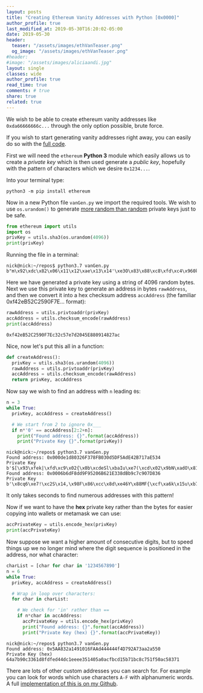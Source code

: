 ```yaml
---
layout: posts
title: "Creating Ethereum Vanity Addresses with Python [0x0000]"
author_profile: true
last_modified_at: 2019-05-30T16:20:02-05:00
date: 2019-05-30
header:
  teaser: "/assets/images/ethVanTeaser.png"
  og_image: "/assets/images/ethVanTeaser.png"
#header:
#image: "/assets/images/aliciaandi.jpg"
layout: single
classes: wide
author_profile: true
read_time: true
comments: # true
share: true
related: true
---
```


We wish to be able to create ethereum vanity addresses like `0xda66666666c...` through the only option possible, brute force. 

If you wish to start generating vanity addresses right away, you can easily do so with the [full code](https://github.com/nickfarrow/ethVanGen).

First we will need the `ethereum` **Python 3** module which easily allows us to create a *private key* which is then used generate a *public key*, hopefully with the pattern of characters which we desire `0x1234...`.

Into your terminal type:
```shell
python3 -m pip install ethereum
```

Now in a new Python file `vanGen.py` we import the required tools. We wish to use `os.urandom()` to generate [more random than random](https://stackoverflow.com/questions/47514695/whats-the-difference-between-os-urandom-and-random) private keys just to be safe.


```python
from ethereum import utils
import os
privKey = utils.sha3(os.urandom(4096))
print(privKey)
```
Running the file in a terminal:
```shell
nick@nick:~/repos$ python3.7 vanGen.py
b"m\x92\xdc\x82\x06\x11\x12\xae\x13\x14'\xe3O\x83\x88\xc8\xfd\xc4\x960k\x12f\x1d\xd4\xf4\xa6\tcN\x06U"
```
Here we have generated a private key using a string of 4096 random bytes.
Next we use this private key to generate an address in bytes `rawAddress`, and then we convert it into a hex checksum address `accAddress` (the familiar 0xf42eB52C2590F7E... format):

```python
rawAddress = utils.privtoaddr(privKey)
accAddress = utils.checksum_encode(rawAddress)
print(accAddress)
```
```shell
0xf42eB52C2590F7Ec32c57e7d2045E880914827ac
```
Nice, now let's put this all in a function:
```python
def createAddress():
  privKey = utils.sha3(os.urandom(4096))
  rawAddress = utils.privtoaddr(privKey)
  accAddress = utils.checksum_encode(rawAddress)
  return privKey, accAddress
```
Now say we wish to find an address with `n` leading `0`s:
```python
n = 3
while True:
  privKey, accAddress = createAddress()

  # We start from 2 to ignore 0x___
  if n*'0' == accAddress[2:2+n]:
    print("Found address: {}".format(accAddress))
    print("Private Key {}".format(privKey))
```

```shell
nick@nick:~/repos$ python3.7 vanGen.py
Found address: 0x000de1d80326F378FB030d5DF5AdE42B717aE534
Private Key b'$[\x93\xfek|\xfd\xc9\x02{\x0b\xcdeSl\xbaIu\xe7(\xcd\x02\x9bN\xadO\x81"\xc2\xee\xf0\xaf'
Found address: 0x0006b6dF8dd9F95206B621E338dBb9c7c907D836
Private Key b'\x8cq6\xe7!\xc2S\x14,\x98F\x86\xcc\x8d\xe46Y\x88MF{\xcf\xa6k\x15u\xb7\xb7\x9c\xd5YH'
```
It only takes seconds to find numerous addresses with this pattern!

Now if we want to have the **hex** private key rather than the bytes for easier copying into wallets or metamask we can use:
```python
accPrivateKey = utils.encode_hex(privKey)
print(accPrivateKey)
```

Now suppose we want a higher amount of consecutive digits, but to speed things up we no longer mind where the digit sequence is positioned in the address, nor what character:

```python
charList = [char for char in '1234567890']
n = 6
while True:
  privKey, accAddress = createAddress()

  # Wrap in loop over characters:
  for char in charList:

    # We check for 'in' rather than ==
    if n*char in accAddress:
      accPrivateKey = utils.encode_hex(privKey)
      print("Found address: {}".format(accAddress))
      print("Private Key (hex) {}".format(accPrivateKey))
```

```shell
nick@nick:~/repos$ python3.7 vanGen.py
Found address: 0x5AA832a1491016FAAd444444f4D792A73aa2a550
Private Key (hex) 64a7b90c3361d8fdfed44dc1eeee351405a0acfbcd15b71bc8c751f50ac58371
```
There are lots of other custom addresses you can search for. For example you can look for words which use characters `A-F` with alphanumeric words. A full [implementation of this is on my Github](https://github.com/nickfarrow/ethVanGen).
